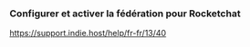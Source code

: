 ### Configurer et activer la fédération pour Rocketchat 

https://support.indie.host/help/fr-fr/13/40